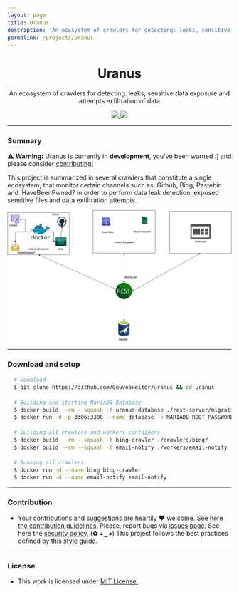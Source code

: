 ```yaml
---
layout: page
title: Uranus
description: 'An ecosystem of crawlers for detecting: leaks, sensitive data exposure and attempts exfiltration of data'
permalink: /projects/uranus
---
```


<p align="center">
  <h1 align="center">Uranus</h1>
  <p align="center">
    An ecosystem of crawlers for detecting: leaks, sensitive data exposure and attempts exfiltration of data
  </p>
  <p align="center">
    <a href="/LICENSE.md">
      <img src="https://img.shields.io/badge/license-MIT-blue.svg">
    </a>
    <a href="https://github.com/GouveaHeitor/uranus/releases">
      <img src="https://img.shields.io/badge/version-0.1.3-blue.svg">
    </a>
  </p>
</p>

---

### Summary

⚠️ __Warning:__ Uranus is currently in __development__, you've been warned :) and please consider [contributing!](/.github/CONTRIBUTING.md)

This project is summarized in several crawlers that constitute a single ecosystem, that monitor certain channels such as: Github, Bing, Pastebin and iHaveBeenPwned? in order to perform data leak detection, exposed sensitive files and data exfiltration attempts.

![Image](/images/projects/uranus/architecture.png)

---

### Download and setup

```bash
  # Download
  $ git clone https://github.com/GouveaHeitor/uranus && cd uranus

  # Building and starting MariaDB Database
  $ docker build --rm --squash -t uranus-database ./rest-server/migrations/
  $ docker run -d -p 3306:3306 --name database -e MARIADB_ROOT_PASSWORD=mypassword uranus-database

  # Building all crawlers and workers containers
  $ docker build --rm --squash -t bing-crawler ./crawlers/bing/
  $ docker build --rm --squash -t email-notify ./workers/email-notify

  # Running all crawlers
  $ docker run -d --name bing bing-crawler
  $ docker run -d --name email-notify email-notify
```

---

### Contribution

- Your contributions and suggestions are heartily ♥ welcome. [See here the contribution guidelines.](https://github.com/GouveaHeitor/uranus/blob/master/.github/CONTRIBUTING.md) Please, report bugs via [issues page.](https://github.com/GouveaHeitor/uranus/issues) See here the [security policy.](https://github.com/GouveaHeitor/uranus/blob/master/SECURITY.md) (✿ ◕‿◕) This project follows the best practices defined by this [style guide](https://heitorgouvea.me/projects/perl-style-guide).

---

### License

- This work is licensed under [MIT License.](https://github.com/GouveaHeitor/uranus/blob/master/LICENSE.md)